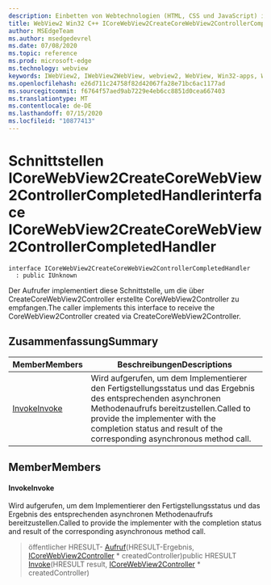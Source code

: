 ```yaml
---
description: Einbetten von Webtechnologien (HTML, CSS und JavaScript) in ihre systemeigenen Anwendungen mit dem Microsoft Edge WebView2-Steuerelement
title: WebView2 Win32 C++ ICoreWebView2CreateCoreWebView2ControllerCompletedHandler
author: MSEdgeTeam
ms.author: msedgedevrel
ms.date: 07/08/2020
ms.topic: reference
ms.prod: microsoft-edge
ms.technology: webview
keywords: IWebView2, IWebView2WebView, webview2, WebView, Win32-apps, Win32, Edge, ICoreWebView2, ICoreWebView2Controller, Browser-Steuerelement, Edge-HTML, ICoreWebView2CreateCoreWebView2ControllerCompletedHandler
ms.openlocfilehash: e26d711c24758f82d42067fa28e71bc6ac1177ad
ms.sourcegitcommit: f6764f57aed9ab7229e4eb6cc8851d0cea667403
ms.translationtype: MT
ms.contentlocale: de-DE
ms.lasthandoff: 07/15/2020
ms.locfileid: "10877413"
---
```

# <span data-ttu-id="e2d8f-104">Schnittstellen ICoreWebView2CreateCoreWebView2ControllerCompletedHandler</span><span class="sxs-lookup"><span data-stu-id="e2d8f-104">interface ICoreWebView2CreateCoreWebView2ControllerCompletedHandler</span></span> 

```
interface ICoreWebView2CreateCoreWebView2ControllerCompletedHandler
  : public IUnknown
```

<span data-ttu-id="e2d8f-105">Der Aufrufer implementiert diese Schnittstelle, um die über CreateCoreWebView2Controller erstellte CoreWebView2Controller zu empfangen.</span><span class="sxs-lookup"><span data-stu-id="e2d8f-105">The caller implements this interface to receive the CoreWebView2Controller created via CreateCoreWebView2Controller.</span></span>

## <span data-ttu-id="e2d8f-106">Zusammenfassung</span><span class="sxs-lookup"><span data-stu-id="e2d8f-106">Summary</span></span>

 <span data-ttu-id="e2d8f-107">Member</span><span class="sxs-lookup"><span data-stu-id="e2d8f-107">Members</span></span>                        | <span data-ttu-id="e2d8f-108">Beschreibungen</span><span class="sxs-lookup"><span data-stu-id="e2d8f-108">Descriptions</span></span>
--------------------------------|---------------------------------------------
[<span data-ttu-id="e2d8f-109">Invoke</span><span class="sxs-lookup"><span data-stu-id="e2d8f-109">Invoke</span></span>](#invoke) | <span data-ttu-id="e2d8f-110">Wird aufgerufen, um dem Implementierer den Fertigstellungsstatus und das Ergebnis des entsprechenden asynchronen Methodenaufrufs bereitzustellen.</span><span class="sxs-lookup"><span data-stu-id="e2d8f-110">Called to provide the implementer with the completion status and result of the corresponding asynchronous method call.</span></span>

## <span data-ttu-id="e2d8f-111">Member</span><span class="sxs-lookup"><span data-stu-id="e2d8f-111">Members</span></span>

#### <span data-ttu-id="e2d8f-112">Invoke</span><span class="sxs-lookup"><span data-stu-id="e2d8f-112">Invoke</span></span> 

<span data-ttu-id="e2d8f-113">Wird aufgerufen, um dem Implementierer den Fertigstellungsstatus und das Ergebnis des entsprechenden asynchronen Methodenaufrufs bereitzustellen.</span><span class="sxs-lookup"><span data-stu-id="e2d8f-113">Called to provide the implementer with the completion status and result of the corresponding asynchronous method call.</span></span>

> <span data-ttu-id="e2d8f-114">öffentlicher HRESULT- [Aufruf](#invoke)(HRESULT-Ergebnis, [ICoreWebView2Controller](icorewebview2controller.md) \* createdController)</span><span class="sxs-lookup"><span data-stu-id="e2d8f-114">public HRESULT [Invoke](#invoke)(HRESULT result, [ICoreWebView2Controller](icorewebview2controller.md) \* createdController)</span></span>

